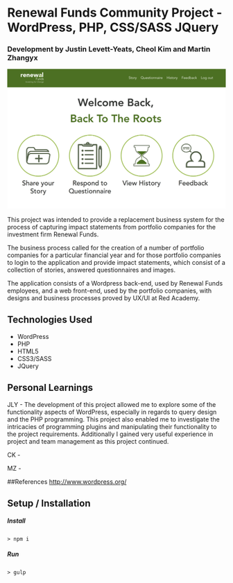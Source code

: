 # Renewal Funds Community Project - WordPress, PHP, CSS/SASS JQuery

### Development by Justin Levett-Yeats, Cheol Kim and Martin Zhangyx

![alt tag](./themes/renewal-funds/screenshot.png)

This project was intended to provide a replacement business system for the process of capturing impact statements from portfolio 
companies for the investment firm Renewal Funds.

The business process called for the creation of a number of portfolio companies for a particular financial year and for those portfolio companies
to login to the application and provide impact statements, which consist of a collection of stories, answered questionnaires and images.

The application consists of a Wordpress back-end, used by Renewal Funds employees, and a web front-end, used by the portfolio companies, with 
designs and business processes proved by UX/UI at Red Academy.

## Technologies Used

- WordPress
- PHP
- HTML5
- CSS3/SASS
- JQuery

## Personal Learnings

JLY - The development of this project allowed me to explore some of the functionality aspects of WordPress, especially in regards to query design and the PHP programming.
This project also enabled me to investigate the intricacies of programming plugins and manipulating their functionality to the project requirements.  Additionally I gained 
very useful experience in project and team management as this project continued.

CK - 

MZ - 

##References
http://www.wordpress.org/

## Setup / Installation

##### Install
`> npm i`

##### Run
`> gulp`